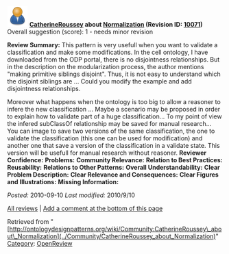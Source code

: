 [![](../images/thumb/a/a6/ODPUser.png/48px-ODPUser.png)](../Image/ODPUser.png "ODPUser.png")
__[CatherineRoussey](../User/CatherineRoussey "User:CatherineRoussey") about [Normalization](../Submissions/Normalization "Submissions:Normalization") (Revision ID: [10071](../Submissions/Normalization@oldid=10071 "http://ontologydesignpatterns.org/wiki/Submissions:Normalization?oldid=10071"))__
Overall suggestion (score): 1 - needs minor revision




 __Review Summary:__ This pattern is very usefull when you want to validate a classification and make some modifications.
In the cell ontology, I have downloaded from the ODP portal, there is no disjointness relationships. But in the description on the modularization process, the author mentions "making primitive siblings disjoint". Thus, it is not easy to understand which the disjoint siblings are ... Could you modify the example and add disjointness relationships.



Moreover what happens when the ontology is too big to allow a reasoner to infere the new classification ... Maybe a scenario may be proposed in order to explain how to validate part of a huge classification... To my point of view the infered subClassOf relationship may be saved for manual research... You can image to save two versions of the same classification, the one to validate the classification (this one can be used for modification) and another one that save a version of the classification in a validate state. This version will be usefull for manual research without reasoner.
__Reviewer Confidence:__ 
__Problems:__ 
__Community Relevance:__ 
__Relation to Best Practices:__ 
__Reusability:__ 
__Relations to Other Patterns:__ 
__Overall Understandability:__ 
__Clear Problem Description:__ 
__Clear Relevance and Consequences:__ 
__Clear Figures and Illustrations:__ 
__Missing Information:__ 

_Posted:_ 2010-09-10 _Last modified:_ 2010/9/10



[All reviews](../Reviews/Main "Reviews:Main") | [Add a comment at the bottom of this page](index.php@title=Odp%253AAdd_comment&target=../Community/CatherineRoussey_about_Normalization#New_comment "http://ontologydesignpatterns.org/wiki/index.php?title=Odp:Add_comment&target=Community:CatherineRoussey_about_Normalization#New_comment")


Retrieved from "[http://ontologydesignpatterns.org/wiki/Community:CatherineRoussey\_about\_Normalization](../Community/CatherineRoussey_about_Normalization)"
 [Category](http://ontologydesignpatterns.org/wiki/Special:Categories "Special:Categories"): [OpenReview](../Category/OpenReview "Category:OpenReview")